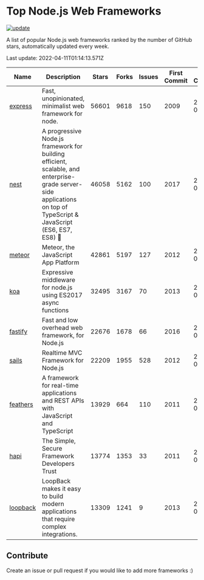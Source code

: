 # Top Node.js Web Frameworks

[![update](https://github.com/sunnysid3up/nodejs-web-frameworks/actions/workflows/update.yml/badge.svg)](https://github.com/sunnysid3up/nodejs-web-frameworks/actions/workflows/update.yml)

A list of popular Node.js web frameworks ranked by the number of GitHub stars, automatically updated every week.

Last update: 2022-04-11T01:14:13.571Z

| Name          | Description          | Stars                     | Forks          | Issues               | First Commit        | Last Commit         | Language          |
|---------------|----------------------|---------------------------|----------------|----------------------|---------------------|---------------------|-------------------|
| [express](https://github.com/expressjs/express) | Fast, unopinionated, minimalist web framework for node. | 56601 | 9618 | 150 | 2009 | 2022-04-11 | JS |
| [nest](https://github.com/nestjs/nest) | A progressive Node.js framework for building efficient, scalable, and enterprise-grade server-side applications on top of TypeScript & JavaScript (ES6, ES7, ES8) 🚀 | 46058 | 5162 | 100 | 2017 | 2022-04-11 | TS |
| [meteor](https://github.com/meteor/meteor) | Meteor, the JavaScript App Platform | 42861 | 5197 | 127 | 2012 | 2022-04-10 | JS |
| [koa](https://github.com/koajs/koa) | Expressive middleware for node.js using ES2017 async functions | 32495 | 3167 | 70 | 2013 | 2022-04-10 | JS |
| [fastify](https://github.com/fastify/fastify) | Fast and low overhead web framework, for Node.js | 22676 | 1678 | 66 | 2016 | 2022-04-11 | JS |
| [sails](https://github.com/balderdashy/sails) | Realtime MVC Framework for Node.js | 22209 | 1955 | 528 | 2012 | 2022-04-10 | JS |
| [feathers](https://github.com/feathersjs/feathers) | A framework for real-time applications and REST APIs with JavaScript and TypeScript | 13929 | 664 | 110 | 2011 | 2022-04-10 | TS |
| [hapi](https://github.com/hapijs/hapi) | The Simple, Secure Framework Developers Trust | 13774 | 1353 | 33 | 2011 | 2022-04-10 | JS |
| [loopback](https://github.com/strongloop/loopback) | LoopBack makes it easy to build modern applications that require complex integrations. | 13309 | 1241 | 9 | 2013 | 2022-04-09 | JS |

## Contribute 

Create an issue or pull request if you would like to add more frameworks :)